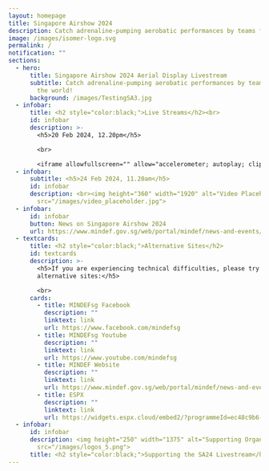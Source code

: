 ```yaml
---
layout: homepage
title: Singapore Airshow 2024
description: Catch adrenaline-pumping aerobatic performances by teams from around the world!
image: /images/isomer-logo.svg
permalink: /
notification: ""
sections:
  - hero:
      title: Singapore Airshow 2024 Aerial Display Livestream
      subtitle: Catch adrenaline-pumping aerobatic performances by teams from around
        the world!
      background: /images/TestingSA3.jpg
  - infobar:
      title: <h2 style="color:black;">Live Streams</h2><br>
      id: infobar
      description: >-
        <h5>20 Feb 2024, 12.20pm</h5>

        <br>

        <iframe allowfullscreen="" allow="accelerometer; autoplay; clipboard-write; encrypted-media; gyroscope; picture-in-picture; web-share" frameborder="0" title="YouTube video player" src="https://www.youtube.com/embed/zKQLug079pE?si=K24rwTnW65DrXhkY" height="315" width="100%"></iframe>
  - infobar:
      subtitle: <h5>24 Feb 2024, 11.20am</h5>
      id: infobar
      description: <br><img height="360" width="1920" alt="Video Placeholder"
        src="/images/video_placeholder.jpg">
  - infobar:
      id: infobar
      button: News on Singapore Airshow 2024
      url: https://www.mindef.gov.sg/web/portal/mindef/news-and-events/latest-releases/article-detail/2022/February/11feb22_nr
  - textcards:
      title: <h2 style="color:black;">Alternative Sites</h2>
      id: textcards
      description: >-
        <h5>If you are experiencing technical difficulties, please try these
        alternative sites:</h5>

        <br>
      cards:
        - title: MINDEFsg Facebook
          description: ""
          linktext: link
          url: https://www.facebook.com/mindefsg
        - title: MINDEFsg Youtube
          description: ""
          linktext: link
          url: https://www.youtube.com/mindefsg
        - title: MINDEF Website
          description: ""
          linktext: link
          url: https://www.mindef.gov.sg/web/portal/mindef/news-and-events/latest-releases/article-detail/2022/sa2022
        - title: ESPX
          description: ""
          linktext: link
          url: https://widgets.espx.cloud/embed2/?programmeId=ec48c9b6-3e0d-4869-b9a4-75a2e8d480ab&podId=b85f3bb5-4c3a-474b-ba5f-ffcae4cbd1b9
  - infobar:
      id: infobar
      description: <img height="250" width="1375" alt="Supporting Organisation logos"
        src="/images/logos_5.png">
      title: <h2 style="color:black;">Supporting the SA24 Livestream</h2>
---
```

